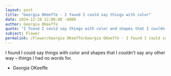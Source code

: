 ```yaml
---
layout: post
title: "Georgia OKeeffe - I found I could say things with color"
date: 2024-12-28 12:00:00 -0000
author: Georgia OKeeffe
quote: "I found I could say things with color and shapes that I couldn't say any other way – things I had no words for."
subject: Flower
permalink: /Flower/Georgia OKeeffe/Georgia OKeeffe - I found I could say things with color
---
```


I found I could say things with color and shapes that I couldn't say any other way – things I had no words for.

- Georgia OKeeffe
